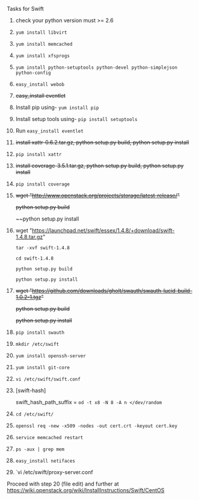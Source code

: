 Tasks for Swift


1. check your python version must >= 2.6

2. `yum install libvirt`

3. `yum install memcached`

4. `yum install xfsprogs`

5. `yum install python-setuptools python-devel python-simplejson python-config`

6. `easy_install webob`

7. ~~easy_install eventlet~~

8. Install pip using- `yum install pip`

9. Install setup tools using- `pip install setuptools`

10. Run `easy_install eventlet`

11. ~~install xattr-0.6.2.tar.gz, python setup.py build, python setup.py install~~

12. `pip install xattr`

13. ~~install coverage-3.5.1.tar.gz, python setup.py build, python setup.py install~~

14. `pip install coverage`

15. ~~wget "http://www.openstack.org/projects/storage/latest-release/"~~

      ~~python setup.py build~~

      ~~python setup.py install

16. wget "https://launchpad.net/swift/essex/1.4.8/+download/swift-1.4.8.tar.gz"

        tar -xvf swift-1.4.8 
        
        cd swift-1.4.8
        
        python setup.py build

        python setup.py install

17. ~~wget "https://github.com/downloads/gholt/swauth/swauth-lucid-build-1.0.2-1.tgz"~~

       ~~python setup.py build~~

       ~~python setup.py install~~
       
18. `pip install swauth`

19. `mkdir /etc/swift`

20. `yum install openssh-server`

21. `yum install git-core`

22. `vi /etc/swift/swift.conf`

23. [swift-hash]


    swift_hash_path_suffix = `od -t x8 -N 8 -A n </dev/random` 
    
24. `cd /etc/swift/`

25. `openssl req -new -x509 -nodes -out cert.crt -keyout cert.key`

26. `service memcached restart`

27. `ps -aux | grep mem`

28. `easy_install netifaces`

29. `vi /etc/swift/proxy-server.conf

Proceed with step 20 (file edit) and further at https://wiki.openstack.org/wiki/InstallInstructions/Swift/CentOS
